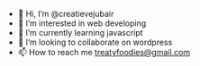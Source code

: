 - 👋 Hi, I’m @creatievejubair
- 👀 I’m interested in web developing
- 🌱 I’m currently learning javascript
- 💞️ I’m looking to collaborate on wordpress
- 📫 How to reach me treatyfoodies@gmail.com

<!---
creatievejubair/creatievejubair is a ✨ special ✨ repository because its `README.md` (this file) appears on your GitHub profile.
You can click the Preview link to take a look at your changes.
--->
